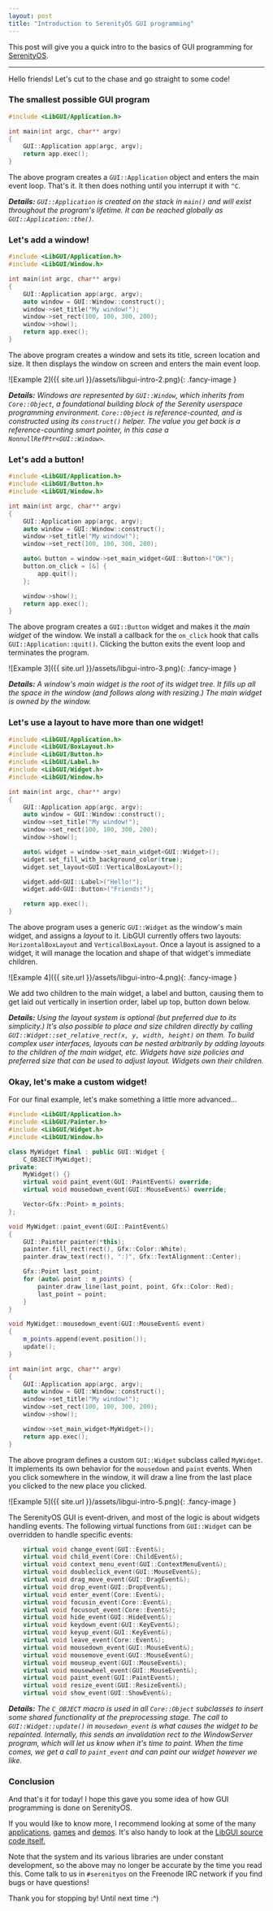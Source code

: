 ```yaml
---
layout: post
title: "Introduction to SerenityOS GUI programming"
---
```


This post will give you a quick intro to the basics of GUI programming for [SerenityOS](https://github.com/SerenityOS/serenity).

---

Hello friends! Let's cut to the chase and go straight to some code!

### The smallest possible GUI program

```cpp
#include <LibGUI/Application.h>

int main(int argc, char** argv)
{
    GUI::Application app(argc, argv);
    return app.exec();
}
```

The above program creates a `GUI::Application` object and enters the main event loop. That's it. It then does nothing until you interrupt it with `^C`.

***Details:*** *`GUI::Application` is created on the stack in `main()` and will exist throughout the program's lifetime. It can be reached globally as `GUI::Application::the()`.*

### Let's add a window!

```cpp
#include <LibGUI/Application.h>
#include <LibGUI/Window.h>

int main(int argc, char** argv)
{
    GUI::Application app(argc, argv);
    auto window = GUI::Window::construct();
    window->set_title("My window!");
    window->set_rect(100, 100, 300, 200);
    window->show();
    return app.exec();
}
```

The above program creates a window and sets its title, screen location and size. It then displays the window on screen and enters the main event loop.

![Example 2]({{ site.url }}/assets/libgui-intro-2.png){: .fancy-image }

***Details:*** *Windows are represented by `GUI::Window`, which inherits from `Core::Object`, a foundational building block of the Serenity userspace programming environment. `Core::Object` is reference-counted, and is constructed using its `construct()` helper. The value you get back is a reference-counting smart pointer, in this case a `NonnullRefPtr<GUI::Window>`.*

### Let's add a button!

```cpp
#include <LibGUI/Application.h>
#include <LibGUI/Button.h>
#include <LibGUI/Window.h>

int main(int argc, char** argv)
{
    GUI::Application app(argc, argv);
    auto window = GUI::Window::construct();
    window->set_title("My window!");
    window->set_rect(100, 100, 300, 200);

    auto& button = window->set_main_widget<GUI::Button>("OK");
    button.on_click = [&] {
        app.quit();
    };

    window->show();
    return app.exec();
}
```

The above program creates a `GUI::Button` widget and makes it the *main widget* of the window. We install a callback for the `on_click` hook that calls `GUI::Application::quit()`. Clicking the button exits the event loop and terminates the program.

![Example 3]({{ site.url }}/assets/libgui-intro-3.png){: .fancy-image }

***Details:*** *A window's main widget is the root of its widget tree. It fills up all the space in the window (and follows along with resizing.) The main widget is owned by the window.*

### Let's use a layout to have more than one widget!

```cpp
#include <LibGUI/Application.h>
#include <LibGUI/BoxLayout.h>
#include <LibGUI/Button.h>
#include <LibGUI/Label.h>
#include <LibGUI/Widget.h>
#include <LibGUI/Window.h>

int main(int argc, char** argv)
{
    GUI::Application app(argc, argv);
    auto window = GUI::Window::construct();
    window->set_title("My window!");
    window->set_rect(100, 100, 300, 200);
    window->show();

    auto& widget = window->set_main_widget<GUI::Widget>();
    widget.set_fill_with_background_color(true);
    widget.set_layout<GUI::VerticalBoxLayout>();

    widget.add<GUI::Label>("Hello!");
    widget.add<GUI::Button>("Friends!");

    return app.exec();
}
```

The above program uses a generic `GUI::Widget` as the window's main widget, and assigns a *layout* to it. LibGUI currently offers two layouts: `HorizontalBoxLayout` and `VerticalBoxLayout`. Once a layout is assigned to a widget, it will manage the location and shape of that widget's immediate children.

![Example 4]({{ site.url }}/assets/libgui-intro-4.png){: .fancy-image }

We add two children to the main widget, a label and button, causing them to get laid out vertically in insertion order, label up top, button down below.

***Details:*** *Using the layout system is optional (but preferred due to its simplicity.) It's also possible to place and size children directly by calling `GUI::Widget::set_relative_rect(x, y, width, height)` on them. To build complex user interfaces, layouts can be nested arbitrarily by adding layouts to the children of the main widget, etc. Widgets have size policies and preferred size that can be used to adjust layout. Widgets own their children.*

### Okay, let's make a custom widget!

For our final example, let's make something a little more advanced...

```cpp
#include <LibGUI/Application.h>
#include <LibGUI/Painter.h>
#include <LibGUI/Widget.h>
#include <LibGUI/Window.h>

class MyWidget final : public GUI::Widget {
    C_OBJECT(MyWidget);
private:
    MyWidget() {}
    virtual void paint_event(GUI::PaintEvent&) override;
    virtual void mousedown_event(GUI::MouseEvent&) override;

    Vector<Gfx::Point> m_points;
};

void MyWidget::paint_event(GUI::PaintEvent&)
{
    GUI::Painter painter(*this);
    painter.fill_rect(rect(), Gfx::Color::White);
    painter.draw_text(rect(), ":)", Gfx::TextAlignment::Center);

    Gfx::Point last_point;
    for (auto& point : m_points) {
        painter.draw_line(last_point, point, Gfx::Color::Red);
        last_point = point;
    }
}

void MyWidget::mousedown_event(GUI::MouseEvent& event)
{
    m_points.append(event.position());
    update();
}

int main(int argc, char** argv)
{
    GUI::Application app(argc, argv);
    auto window = GUI::Window::construct();
    window->set_title("My window!");
    window->set_rect(100, 100, 300, 200);
    window->show();

    window->set_main_widget<MyWidget>();
    return app.exec();
}
```

The above program defines a custom `GUI::Widget` subclass called `MyWidget`. It implements its own behavior for the `mousedown` and `paint` events. When you click somewhere in the window, it will draw a line from the last place you clicked to the new place you clicked.

![Example 5]({{ site.url }}/assets/libgui-intro-5.png){: .fancy-image }

The SerenityOS GUI is event-driven, and most of the logic is about widgets handling events. The following virtual functions from `GUI::Widget` can be overridden to handle specific events:

```cpp
    virtual void change_event(GUI::Event&);
    virtual void child_event(Core::ChildEvent&);
    virtual void context_menu_event(GUI::ContextMenuEvent&);
    virtual void doubleclick_event(GUI::MouseEvent&);
    virtual void drag_move_event(GUI::DragEvent&);
    virtual void drop_event(GUI::DropEvent&);
    virtual void enter_event(Core::Event&);
    virtual void focusin_event(Core::Event&);
    virtual void focusout_event(Core::Event&);
    virtual void hide_event(GUI::HideEvent&);
    virtual void keydown_event(GUI::KeyEvent&);
    virtual void keyup_event(GUI::KeyEvent&);
    virtual void leave_event(Core::Event&);
    virtual void mousedown_event(GUI::MouseEvent&);
    virtual void mousemove_event(GUI::MouseEvent&);
    virtual void mouseup_event(GUI::MouseEvent&);
    virtual void mousewheel_event(GUI::MouseEvent&);
    virtual void paint_event(GUI::PaintEvent&);
    virtual void resize_event(GUI::ResizeEvent&);
    virtual void show_event(GUI::ShowEvent&);
```

***Details:*** *The `C_OBJECT` macro is used in all `Core::Object` subclasses to insert some shared functionality at the preprocessing stage. The call to `GUI::Widget::update()` in `mousedown_event` is what causes the widget to be repainted. Internally, this sends an invalidation rect to the WindowServer program, which will let us know when it's time to paint. When the time comes, we get a call to `paint_event` and can paint our widget however we like.*

### Conclusion

And that's it for today! I hope this gave you some idea of how GUI programming is done on SerenityOS.

If you would like to know more, I recommend looking at some of the many [applications](https://github.com/SerenityOS/serenity/tree/master/Applications), [games](https://github.com/SerenityOS/serenity/tree/master/Games) and [demos](https://github.com/SerenityOS/serenity/tree/master/Demos). It's also handy to look at the [LibGUI source code itself.](https://github.com/SerenityOS/serenity/tree/master/Libraries/LibGUI)


Note that the system and its various libraries are under constant development, so the above may no longer be accurate by the time you read this. Come talk to us in `#serenityos` on the Freenode IRC network if you find bugs or have questions!

Thank you for stopping by! Until next time :^)
